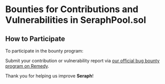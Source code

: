 # Bounties for Contributions and Vulnerabilities in SeraphPool.sol

## How to Participate

To participate in the bounty program:

Submit your contribution or vulnerability report via [our official bug bounty program on Remedy](https://hunt.r.xyz/programs/seraph-staking-by-bitmind).

Thank you for helping us improve **Seraph**!
